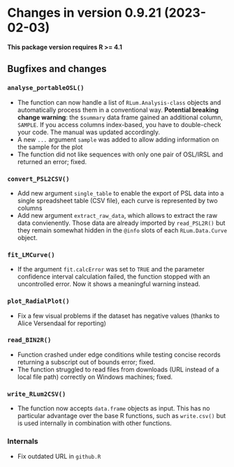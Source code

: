 




<!-- NEWS.md was auto-generated by NEWS.Rmd. Please DO NOT edit by hand!-->

# Changes in version 0.9.21 (2023-02-03)

**This package version requires R \>= 4.1**

## Bugfixes and changes

### `analyse_portableOSL()`

- The function can now handle a list of `RLum.Analysis-class` objects
  and automatically process them in a conventional way. **Potential
  breaking change warning**: the `$summary` data frame gained an
  additional column, `SAMPLE`. If you access columns index-based, you
  have to double-check your code. The manual was updated accordingly.
- A new `...` argument `sample` was added to allow adding information on
  the sample for the plot
- The function did not like sequences with only one pair of OSL/IRSL and
  returned an error; fixed.

### `convert_PSL2CSV()`

- Add new argument `single_table` to enable the export of PSL data into
  a single spreadsheet table (CSV file), each curve is represented by
  two columns
- Add new argument `extract_raw_data`, which allows to extract the raw
  data convienently. Those data are already imported by `read_PSL2R()`
  but they remain somewhat hidden in the `@info` slots of each
  `RLum.Data.Curve` object.

### `fit_LMCurve()`

- If the argument `fit.calcError` was set to `TRUE` and the parameter
  confidence interval calculation failed, the function stopped with an
  uncontrolled error. Now it shows a meaningful warning instead.

### `plot_RadialPlot()`

- Fix a few visual problems if the dataset has negative values (thanks
  to Alice Versendaal for reporting)

### `read_BIN2R()`

- Function crashed under edge conditions while testing concise records
  returning a subscript out of bounds error; fixed.
- The function struggled to read files from downloads (URL instead of a
  local file path) correctly on Windows machines; fixed.

### `write_RLum2CSV()`

- The function now accepts `data.frame` objects as input. This has no
  particular advantage over the base R functions, such as `write.csv()`
  but is used internally in combination with other functions.

### Internals

- Fix outdated URL in `github.R`
